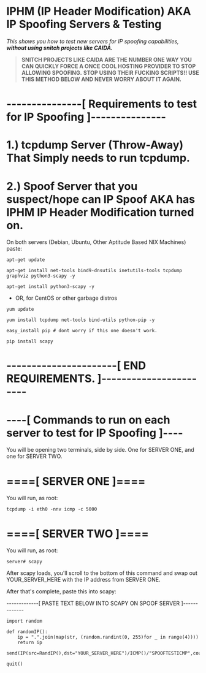 # IPHM (IP Header Modification) AKA IP Spoofing Servers & Testing
_This shows you how to test new servers for IP spoofing capabilities, **without using snitch projects like CAIDA.**_

>**SNITCH PROJECTS LIKE CAIDA ARE THE NUMBER ONE WAY YOU CAN QUICKLY FORCE A ONCE COOL HOSTING PROVIDER TO STOP ALLOWING SPOOFING.**
>**STOP USING THEIR FUCKING SCRIPTS!! USE THIS METHOD BELOW AND NEVER WORRY ABOUT IT AGAIN.**

# ---------------[ Requirements to test for IP Spoofing ]---------------
# 1.) tcpdump Server (Throw-Away) That Simply needs to run tcpdump. 
# 2.) Spoof Server that you suspect/hope can IP Spoof AKA has IPHM IP Header Modification turned on.  

On both servers (Debian, Ubuntu, Other Aptitude Based NIX Machines) paste:
```
apt-get update
 
apt-get install net-tools bind9-dnsutils inetutils-tools tcpdump graphviz python3-scapy -y
 
apt-get install python3-scapy -y
```

- OR, for CentOS or other garbage distros 
```
yum update
 
yum install tcpdump net-tools bind-utils python-pip -y
 
easy_install pip # dont worry if this one doesn't work.
 
pip install scapy
```


# ----------------------[ END REQUIREMENTS. ]-----------------------

# ----[ Commands to run on each server to test for IP Spoofing ]----
You will be opening two terminals, side by side. One for SERVER ONE, and one for SERVER TWO. 

# ====[ SERVER ONE ]====
You will run, as root:
```
tcpdump -i eth0 -nnv icmp -c 5000
```

# ====[ SERVER TWO ]====
You will run, as root:
```
server# scapy
```
After scapy loads, you'll scroll to the bottom of this command and swap out YOUR_SERVER_HERE with the IP address from SERVER ONE. 

After that's complete, paste this into scapy:

-------------[ PASTE TEXT BELOW INTO SCAPY ON SPOOF SERVER ]-------------

```
import random

def randomIP():
	ip = ".".join(map(str, (random.randint(0, 255)for _ in range(4))))
	return ip

send(IP(src=RandIP(),dst="YOUR_SERVER_HERE")/ICMP()/"SPOOFTESTICMP",count=5000)

quit()

```
